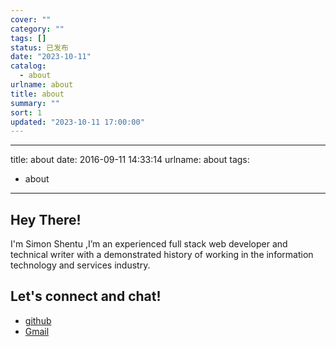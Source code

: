 ```yaml
---
cover: ""
category: ""
tags: []
status: 已发布
date: "2023-10-11"
catalog:
  - about
urlname: about
title: about
summary: ""
sort: 1
updated: "2023-10-11 17:00:00"
---
```


---

title: about
date: 2016-09-11 14:33:14
urlname: about
tags:

- about

---

## Hey There!

I'm Simon Shentu ,I’m an experienced full stack web developer and technical writer with a demonstrated history of working in the information technology and services industry.

## Let's connect and chat!

- [github](https://github.com/ttsths)
- [Gmail](mailto:shentuhaisan@gmail.com)
